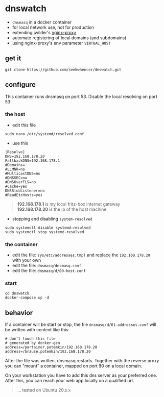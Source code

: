 # dnswatch

- `dnsmasq` in a docker container
- for local network use, not for production
- extending jwilder's [nginx-proxy](https://github.com/nginx-proxy/nginx-proxy)
- automate registering of local domains (and subdomains)
- using nginx-proxy's env parameter `VIRTUAL_HOST`

## get it
```
git clone https://github.com/seekwhencer/dnswatch.git
```

## configure

This container runs dnsmasq on port 53. Disable the local resolving on port 53:

### the host

- edit this file
```
sudo nano /etc/systemd/resolved.conf
```

- use this
```
[Resolve]
DNS=192.168.178.20
FallbackDNS=192.168.178.1
#Domains=
#LLMNR=no
#MulticastDNS=no
#DNSSEC=no
#DNSOverTLS=no
#Cache=yes
DNSStubListener=no
#ReadEtcHosts=yes
```
> **192.168.178.1** is my local fritz-box internet gateway  
> **192.168.178.20** is the ip of the host machine

- stopping and disabling `system-resolved`

```
sudo systemctl disable systemd-resolved
sudo systemctl stop systemd-resolved
```

### the container

- edit the file: `sys/etc/addresses.tmpl` and replace the `192.168.178.20` with your own
- edit the file: `dnsmasq/dnsmasq.conf`
- edit the file: `dnsmasq/d/00-host.conf`


### start
```
cd dnswatch
docker-compose up -d
```

## behavior
If a container will be start or stop, the file `dnsmasq/d/01-addresses.conf` will be written with content like this:
```
# don't touch this file
# generated by docker-gen
address=/portainer.potemkin/192.168.178.20
address=/brause.potemkin/192.168.178.20
```
After the file was written, dnsmasq restarts. Together with the reverse proxy you can "mount" a container,
mapped on port 80 on a local domain.  

On your workstation you have to add this dns server as your preferred one. After this, you can reach your
web app locally on a qualified url.

> ... tested on Ubuntu 20.x.x